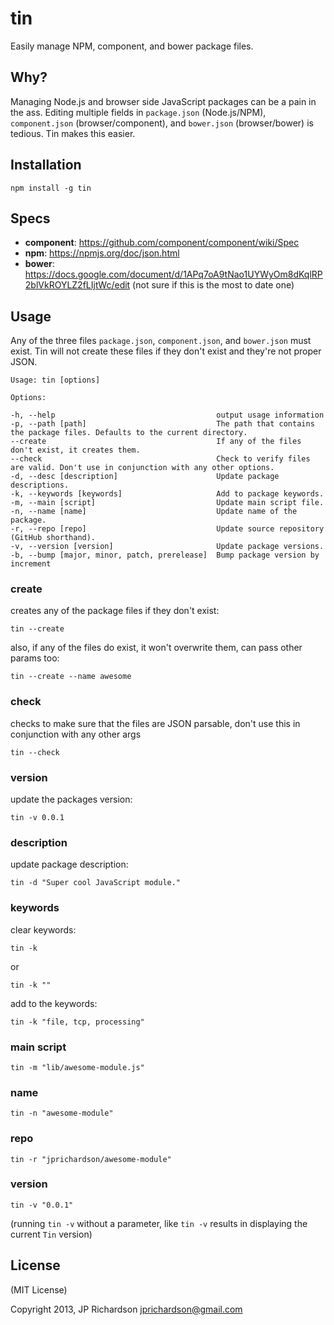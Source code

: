tin
===

Easily manage NPM, component, and bower package files.


Why?
----

Managing Node.js and browser side JavaScript packages can be a pain in the ass. Editing multiple fields in `package.json` (Node.js/NPM), `component.json` (browser/component), and `bower.json` (browser/bower) is tedious. Tin makes this easier.



Installation
------------

    npm install -g tin



Specs
-----

- **component**: https://github.com/component/component/wiki/Spec
- **npm**: https://npmjs.org/doc/json.html
- **bower**: https://docs.google.com/document/d/1APq7oA9tNao1UYWyOm8dKqlRP2blVkROYLZ2fLIjtWc/edit (not sure if this is the most to date one)


Usage
-----

Any of the three files `package.json`, `component.json`, and `bower.json` must exist. Tin will not create these files if they don't exist and they're not proper JSON.


    Usage: tin [options]

    Options:

    -h, --help                                    output usage information
    -p, --path [path]                             The path that contains the package files. Defaults to the current directory.
    --create                                      If any of the files don't exist, it creates them.
    --check                                       Check to verify files are valid. Don't use in conjunction with any other options.
    -d, --desc [description]                      Update package descriptions.
    -k, --keywords [keywords]                     Add to package keywords.
    -m, --main [script]                           Update main script file.
    -n, --name [name]                             Update name of the package.
    -r, --repo [repo]                             Update source repository (GitHub shorthand).
    -v, --version [version]                       Update package versions.
    -b, --bump [major, minor, patch, prerelease]  Bump package version by increment



### create

creates any of the package files if they don't exist:

    tin --create

also, if any of the files do exist, it won't overwrite them, can pass other params too:

    tin --create --name awesome


### check

checks to make sure that the files are JSON parsable, don't use this in conjunction with any other args

    tin --check



### version

update the packages version:

    tin -v 0.0.1


### description

update package description: 

    tin -d "Super cool JavaScript module."


### keywords

clear keywords:

    tin -k

or

    tin -k ""

add to the keywords:

    tin -k "file, tcp, processing"


### main script

    tin -m "lib/awesome-module.js"


### name

    tin -n "awesome-module"


### repo
  
    tin -r "jprichardson/awesome-module"


### version

    tin -v "0.0.1"

(running `tin -v` without a parameter, like `tin -v` results in displaying the current `Tin` version)



License
-------

(MIT License)

Copyright 2013, JP Richardson  <jprichardson@gmail.com>


